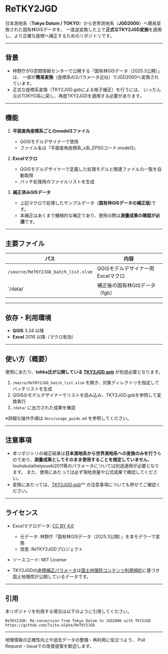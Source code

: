 # ReTKY2JGD

日本測地系（**Tokyo Datum / TOKYO**）から世界測地系（**JGD2000**）へ簡易変換された国有林GISデータを、
一度逆変換した上で**正式なTKY2JGD変換**を適用し、より正確な座標へ補正するためのリポジトリです。

---

## 背景

* 林野庁がG空間情報センターで公開する「国有林GISデータ（2025.3公開）」は、
  一部が**簡易変換**（座標系の3パラメータ近似）でJGD2000へ変換されています。
* 正式な座標系変換（TKY2JGD.gsbによる格子補正）を行うには、
  いったん元のTOKYO系に戻し、再度TKY2JGDを適用する必要があります。

---

## 機能

1. **平面直角座標系ごとのmodel3ファイル**

   * QGISモデルデザイナーで使用
   * ファイル名は「平面直角座標系_x系_EPSGコード.model3」
2. **Excelマクロ**

   * QGISモデルデザイナーで定義した処理モデルと関連ファイルの一覧を自動取得
   * バッチ処理用のファイルリストを生成
3. **補正済みGISデータ**

   * 上記マクロで処理したサンプルデータ（**国有林GISデータの補正版**)です。
   * 本補正はあくまで機械的な補正であり、使用の際は**測量成果の確認が必須**です。

---

## 主要ファイル

| パス                            | 内容                             |
| ----------------------------- | ------------------------------ |
| `/source/ReTKY2JGD_batch_list.xlsm` | QGISモデルデザイナー用Excelマクロ          |
| `/data/            | 補正後の国有林GISデータ（fgb） |

---

## 依存・利用環境

* **QGIS** 3.34 以降
* **Excel** 2016 以降（マクロ有効）

---

## 使い方（概要）

使用にあたり、**tohka氏が公開している [TKY2JGD.gsb](https://github.com/tohka/JapanGridShift)** が別途必要となります。
1. `/macro/ReTKY2JGD_batch_list.xlsm` を開き、対象ディレクトリを指定してバッチリストを生成
2. QGISのモデルデザイナーでリストを読み込み、TKY2JGD.gsbを参照して変換実行
3. `/data/` に出力された成果を確認

※詳細な操作手順は `docs/usage_guide.md` を参照してください。

---

## 注意事項

* 本リポジトリの補正結果は**日本測地系から世界測地系への変換のみを行う**ものであり、**測量成果としてそのまま使用することを想定していません**。
 touhokutaiheiyouoki2011等のパラメータについては別途適用が必要となります。 また、使用にあたっては必ず現地測量や公式成果で確認してください。
* 変換にあたっては、[TKY2JGD.gsb](https://github.com/tohka/JapanGridShift)** の注意事項についても併せてご確認ください。
  

---

## ライセンス

* Excelマクロデータ: [CC BY 4.0](https://creativecommons.org/licenses/by/4.0/)

  * 元データ: 林野庁「国有林GISデータ（2025.3公開）」を本モデラーで変換
  * 改変: ReTKY2JGDプロジェクト
* ソースコード: MIT License

* TKY2JGDの[座標補正パラメータ](https://www.gsi.go.jp/sokuchikijun/sokuchikijun41012.html#zahyo)は[国土地理院コンテンツ利用規約](https://www.gsi.go.jp/kikakuchousei/kikakuchousei40182.html)に基づき国土地理院が公開しているデータです。


---

## 引用

本リポジトリを利用する場合は以下のように引用してください。

```
ReTKY2JGD: Re-conversion from Tokyo Datum to JGD2000 with TKY2JGD
https://github.com/Txito-alpha/ReTKY2JGD
```

---

地理情報の正確性向上や過去データの整備・再利用に役立つよう、
Pull Request・Issueでの改善提案を歓迎します。
